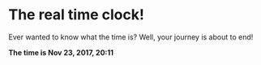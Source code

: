 # The real time clock!

Ever wanted to know what the time is? Well, your journey is about to end!

**The time is Nov 23, 2017, 20:11**